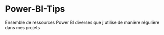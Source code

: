 # Power-BI-Tips

Ensemble de ressources Power BI diverses que j'utilise de manière régulière dans mes projets
